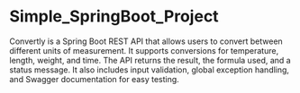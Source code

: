 # Simple_SpringBoot_Project
Convertly is a Spring Boot REST API that allows users to convert between different units of measurement. It supports conversions for temperature, length, weight, and time. The API returns the result, the formula used, and a status message. It also includes input validation, global exception handling, and Swagger documentation for easy testing.
